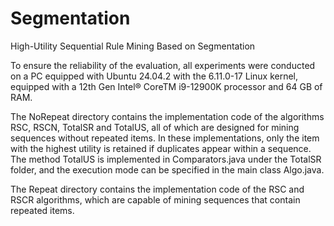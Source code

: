 # Segmentation
High-Utility Sequential Rule Mining Based on Segmentation

To ensure the reliability of the evaluation, all experiments were conducted on a PC equipped with Ubuntu 24.04.2 with the 6.11.0-17 Linux kernel, equipped with a 12th Gen Intel® CoreTM i9-12900K processor and 64 GB of RAM. 

The NoRepeat directory contains the implementation code of the algorithms RSC, RSCN, TotalSR and TotalUS, all of which are designed for mining sequences without repeated items. 
In these implementations, only the item with the highest utility is retained if duplicates appear within a sequence. 
The method TotalUS is implemented in Comparators.java under the TotalSR folder, and the execution mode can be specified in the main class Algo.java.

The Repeat directory contains the implementation code of the RSC and RSCR algorithms, which are capable of mining sequences that contain repeated items.
